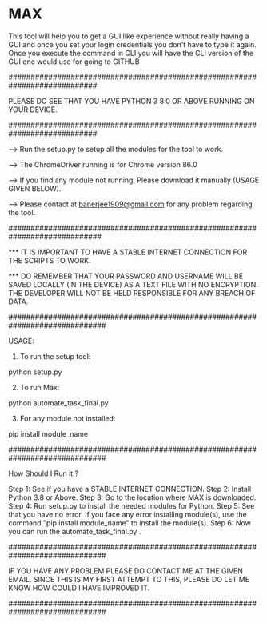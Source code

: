 # MAX
This tool will help you to get a GUI like experience without really having a GUI and once you set your login credentials you don't have to type it again. Once you execute the command in CLI you will have the CLI version of the GUI one would use for going to GITHUB


############################################################################

PLEASE DO SEE THAT YOU HAVE PYTHON 3 8.0 OR ABOVE RUNNING ON YOUR DEVICE.

############################################################################


--> Run the setup.py to setup all the modules for the tool to work.

--> The ChromeDriver running is for Chrome version 86.0

--> If you find any module not running, Please download it manually 
    (USAGE GIVEN BELOW).

--> Please contact at banerjee1909@gmail.com for any problem regarding the 
    tool.


#############################################################################

*** IT IS IMPORTANT TO HAVE A STABLE INTERNET CONNECTION FOR THE SCRIPTS TO 
    WORK.

*** DO REMEMBER THAT YOUR PASSWORD AND USERNAME WILL BE SAVED LOCALLY 
    (IN THE DEVICE) AS A TEXT FILE WITH NO ENCRYPTION. THE DEVELOPER WILL NOT 
    BE HELD RESPONSIBLE FOR ANY BREACH OF DATA.

##############################################################################

USAGE:

1. To run the setup tool:   

python setup.py

2. To run Max:

python automate_task_final.py

3. For any module not installed:

pip install module_name

##############################################################################

How Should I Run it ?

Step 1: See if you have a STABLE INTERNET CONNECTION.
Step 2: Install Python 3.8 or Above.
Step 3: Go to the location where MAX is downloaded.
Step 4: Run setup.py to install the needed modules for Python.
Step 5: See that you have no error. If you face any error installing module(s),
        use the command "pip install module_name" to install the module(s).
Step 6: Now you can run the automate_task_final.py .

##############################################################################

IF YOU HAVE ANY PROBLEM PLEASE DO CONTACT ME AT THE GIVEN EMAIL. SINCE THIS 
IS MY FIRST ATTEMPT TO THIS, PLEASE DO LET ME KNOW HOW COULD I HAVE IMPROVED IT.

##############################################################################
